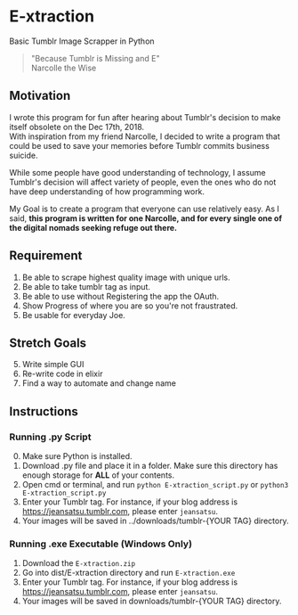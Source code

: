 # E-xtraction

Basic Tumblr Image Scrapper in Python

> "Because Tumblr is Missing and E"  
> Narcolle the Wise

## Motivation
I wrote this program for fun after hearing about Tumblr's decision to make itself obsolete on the Dec 17th, 2018.  
With inspiration from my friend Narcolle, I decided to write a program that could be used to save your memories before Tumblr commits business suicide. 

While some people have good understanding of technology, I assume Tumblr's decision will affect variety of people, even the ones who do not have deep understanding of how programming work. 

My Goal is to create a program that everyone can use relatively easy. As I said, **this program is written for one Narcolle, and for every single one of the digital nomads seeking refuge out there.**

## Requirement

1. Be able to scrape highest quality image with unique urls.  
2. Be able to take tumblr tag as input.  
3. Be able to use without Registering the app the OAuth.  
4. Show Progress of where you are so you're not fraustrated.  
5. Be usable for everyday Joe.  

## Stretch Goals

5. Write simple GUI  
6. Re-write code in elixir  
7. Find a way to automate and change name  

## Instructions

### Running .py Script
0. Make sure Python is installed.
1. Download .py file and place it in a folder. Make sure this directory has enough storage for **ALL** of your contents.
2. Open cmd or terminal, and run `python E-xtraction_script.py` or `python3 E-xtraction_script.py`
3. Enter your Tumblr tag. For instance, if your blog address is https://jeansatsu.tumblr.com, please enter `jeansatsu`.
4. Your images will be saved in ../downloads/tumblr-{YOUR TAG} directory.

### Running .exe Executable (Windows Only)
1. Download the `E-xtraction.zip`
2. Go into dist/E-xtraction directory and run `E-xtraction.exe`
3. Enter your Tumblr tag. For instance, if your blog address is https://jeansatsu.tumblr.com, please enter `jeansatsu`.
4. Your images will be saved in downloads/tumblr-{YOUR TAG} directory.

